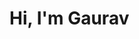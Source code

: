# Hi, I'm Gaurav
<!-- ![Statistics](https://githubstat-652-314.el.r.appspot.com/api?username=codegsaini&count_private=true&show_icons=true&title_color=fff&text_color=fff&icon_color=0969DB&hide_border=true&bg_color=25292E)

![Top Langs](https://githubstat-652-314.el.r.appspot.com/api/top-langs/?username=codegsaini&layout=compact&title_color=fff&text_color=fff&icon_color=0969DB&hide_border=true&bg_color=25292E) -->
